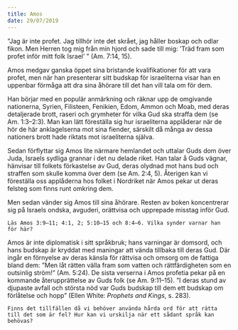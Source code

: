 ```yaml
---
title: Amos
date: 29/07/2019
---
```


”Jag är inte profet. Jag tillhör inte det skrået, jag håller boskap och odlar fikon. Men Herren tog mig från min hjord och sade till mig: ’Träd fram som profet inför mitt folk Israel’ ” (Am. 7:14, 15).

Amos medgav ganska öppet sina bristande kvalifikationer för att vara profet, men när han presenterar sitt budskap för israeliterna visar han en uppenbar förmåga att dra sina åhörare till det han vill tala om för dem. 

Han börjar med en populär anmärkning och räknar upp de omgivande nationerna, Syrien, Filisteen, Fenikien, Edom, Ammon och Moab, med deras detaljerade brott, raseri och grymheter för vilka Gud ska straffa dem (se Am. 1:3–2:3). Man kan lätt föreställa sig hur israeliterna applåderar när de hör de här anklagelserna mot sina fiender, särskilt då många av dessa nationers brott hade riktats mot israeliterna själva.

Sedan förflyttar sig Amos lite närmare hemlandet och uttalar Guds dom över Juda, Israels sydliga grannar i det nu delade riket. Han talar å Guds vägnar, hänvisar till folkets förkastelse av Gud, deras olydnad mot hans bud och straffen som skulle komma över dem (se Am. 2:4, 5). Återigen kan vi föreställa oss applåderna hos folket i Nordriket när Amos pekar ut deras felsteg som finns runt omkring dem.

Men sedan vänder sig Amos till sina åhörare. Resten av boken koncentrerar sig på Israels ondska, avguderi, orättvisa och upprepade misstag inför Gud. 

`Läs Amos 3:9–11; 4:1, 2; 5:10–15 och 8:4–6. Vilka synder varnar han för här?`

Amos är inte diplomatisk i sitt språkbruk; hans varningar är domsord, och hans budskap är kryddat med maningar att vända tillbaka till deras Gud. Där ingår en förnyelse av deras känsla för rättvisa och omsorg om de fattiga bland dem: ”Men låt rätten välla fram som vatten och rättfärdigheten som en outsinlig ström!” (Am. 5:24). De sista verserna i Amos profetia pekar på en kommande återupprättelse av Guds folk (se Am. 9:11–15). ”I deras stund av djupaste avfall och största nöd var Guds budskap till dem ett budskap om förlåtelse och hopp” (Ellen White: _Prophets and Kings_, s. 283).

`Finns det tillfällen då vi behöver använda hårda ord för att rätta till det som är fel? Hur kan vi urskilja när ett sådant språk kan behövas?`